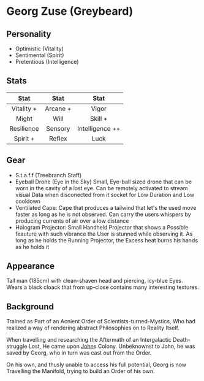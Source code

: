 # Georg Zuse (Greybeard)

## Personality

- Optimistic (Vitality)
- Sentimental (Spirit)
- Pretentious (Intelligence)

## Stats

|     Stat      |  Stat   |     Stat          |
| :-----------: | :-----: | :----------:      |
|  Vitality +  | Arcane +   |    Vigor          |
|     Might  |  Will    |   Skill +          |
| Resilience | Sensory  | Intelligence ++    |
| Spirit +  | Reflex     |     Luck          |
 
## Gear

- S.t.a.f.f (Treebranch Staff)
- Eyeball Drone (Eye in the Sky)
    Small, Eye-ball sized drone that can be worn in the cavity of a lost eye.
    Can be remotely activated to stream visual Data when disconected from it socket for Low Duration and Low cooldown
- Ventilated Cape:
    Cape that produces a tailwind that let's the used move faster as long as he is not observed.
    Can carry the users whispers by producing currents of air over a low distance
- Hologram Projector:
    Small Handheld Projector that shows a Possible feauture with such vibrance the User is stunned while observing it.
    As long as he holds the Running Projector, the Excess heat burns his hands as he holds it

## Appearance

Tall man (185cm) with clean-shaven head and piercing, icy-blue Eyes.
Wears a black cloack that from up-close contains many interesting textures.

## Background

Trained as Part of an Acnient Order of Scientists-turned-Mystics,
Who had realized a way of rendering abstract Philosophies on to Reality Itself.

When travelling and researching the Aftermath of an Intergalactic Death-struggle Lost,
He came upon [John](./john-sinclair.md)s Colony. Unbeknownst to John, he was saved by Georg,
who in turn was cast out from the Order.

On his own, and thusly unable to access his full potential,
Georg is now Travelling the Manifold, trying to build an Order of his own.

